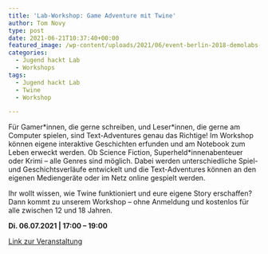 ```yaml
---
title: 'Lab-Workshop: Game Adventure mit Twine'
author: Tom Novy
type: post
date: 2021-06-21T10:37:40+00:00
featured_image: /wp-content/uploads/2021/06/event-berlin-2018-demolabs-gamejam-1200x800.jpg
categories:
  - Jugend hackt Lab
  - Workshops
tags:
  - Jugend hackt Lab
  - Twine
  - Workshop

---
```

Für Gamer\*innen, die gerne schreiben, und Leser\*innen, die gerne am Computer spielen, sind Text-Adventures genau das Richtige! Im Workshop können eigene interaktive Geschichten erfunden und am Notebook zum Leben erweckt werden. Ob Science Fiction, Superheld*innenabenteuer oder Krimi – alle Genres sind möglich. Dabei werden unterschiedliche Spiel- und Geschichtsverläufe entwickelt und die Text-Adventures können an den eigenen Mediengeräte oder im Netz online gespielt werden.

Ihr wollt wissen, wie Twine funktioniert und eure eigene Story erschaffen? Dann kommt zu unserem Workshop &#8211; ohne Anmeldung und kostenlos für alle zwischen 12 und 18 Jahren.

**Di. 06.07.2021 | 17:00 – 19:00**

[Link zur Veranstaltung][1]

&nbsp;

 [1]: https://bbb.verschwoer.haus/b/twine